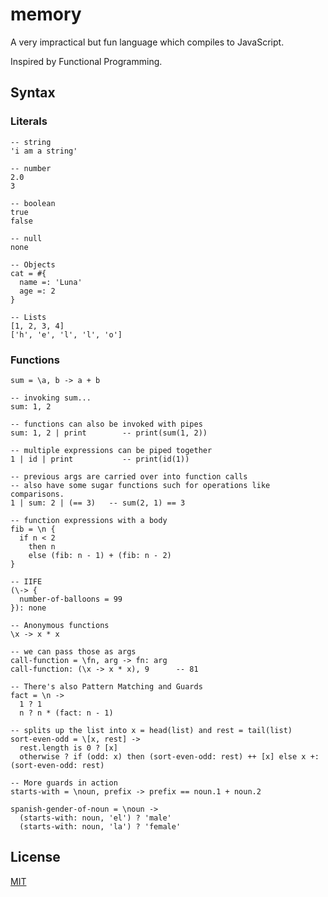 memory
======

A very impractical but fun language which compiles to JavaScript.

Inspired by Functional Programming.

## Syntax

### Literals

    -- string
    'i am a string'

    -- number
    2.0
    3

    -- boolean
    true
    false

    -- null
    none

    -- Objects
    cat = #{
      name =: 'Luna'
      age =: 2
    }

    -- Lists
    [1, 2, 3, 4]
    ['h', 'e', 'l', 'l', 'o']

### Functions

    sum = \a, b -> a + b

    -- invoking sum...
    sum: 1, 2

    -- functions can also be invoked with pipes
    sum: 1, 2 | print        -- print(sum(1, 2))

    -- multiple expressions can be piped together
    1 | id | print           -- print(id(1))

    -- previous args are carried over into function calls
    -- also have some sugar functions such for operations like comparisons.
    1 | sum: 2 | (== 3)   -- sum(2, 1) == 3

    -- function expressions with a body
    fib = \n {
      if n < 2
        then n
        else (fib: n - 1) + (fib: n - 2)
    }

    -- IIFE
    (\-> {
      number-of-balloons = 99
    }): none

    -- Anonymous functions
    \x -> x * x

    -- we can pass those as args
    call-function = \fn, arg -> fn: arg
    call-function: (\x -> x * x), 9      -- 81

    -- There's also Pattern Matching and Guards
    fact = \n ->
      1 ? 1
      n ? n * (fact: n - 1)

    -- splits up the list into x = head(list) and rest = tail(list)
    sort-even-odd = \[x, rest] ->
      rest.length is 0 ? [x]
      otherwise ? if (odd: x) then (sort-even-odd: rest) ++ [x] else x +: (sort-even-odd: rest)

    -- More guards in action
    starts-with = \noun, prefix -> prefix == noun.1 + noun.2

    spanish-gender-of-noun = \noun ->
      (starts-with: noun, 'el') ? 'male'
      (starts-with: noun, 'la') ? 'female'


## License

[MIT](http://josh.mit-license.org)
